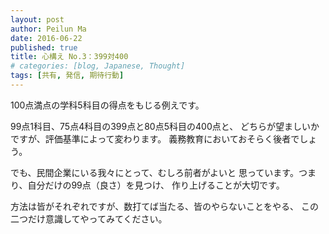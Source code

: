 ```yaml
---
layout: post
author: Peilun Ma
date: 2016-06-22
published: true
title: 心構え No.3：399対400
# categories: [blog, Japanese, Thought]
tags: [共有, 発信, 期待行動]
---
```

100点満点の学科5科目の得点をもじる例えです。

99点1科目、75点4科目の399点と80点5科目の400点と、
どちらが望ましいかですが、評価基準によって変わります。
義務教育においておそらく後者でしょう。

でも、民間企業にいる我々にとって、むしろ前者がよいと
思っています。つまり、自分だけの99点（良さ）を見つけ、
作り上げることが大切です。

方法は皆がそれぞれですが、数打てば当たる、皆のやらないことをやる、
この二つだけ意識してやってみてください。
